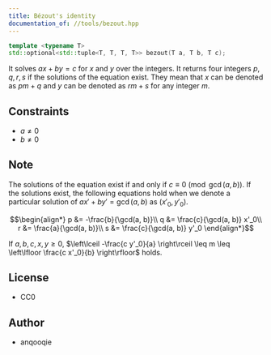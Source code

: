 ```yaml
---
title: Bézout's identity
documentation_of: //tools/bezout.hpp
---
```


```cpp
template <typename T>
std::optional<std::tuple<T, T, T, T>> bezout(T a, T b, T c);
```

It solves $ax + by = c$ for $x$ and $y$ over the integers.
It returns four integers $p, q, r, s$ if the solutions of the equation exist.
They mean that $x$ can be denoted as $pm + q$ and $y$ can be denoted as $rm + s$ for any integer $m$.

## Constraints
- $a \neq 0$
- $b \neq 0$

## Note
The solutions of the equation exist if and only if $c \equiv 0 \pmod{\gcd(a, b)}$.
If the solutions exist, the following equations hold when we denote a particular solution of $a x' + b y' = \gcd(a, b)$ as $(x'_0, y'_0)$.

$$\begin{align*}
p &= -\frac{b}{\gcd(a, b)}\\
q &= \frac{c}{\gcd(a, b)} x'_0\\
r &= \frac{a}{\gcd(a, b)}\\
s &= \frac{c}{\gcd(a, b)} y'_0
\end{align*}$$

If $a, b, c, x, y \geq 0$, $\left\lceil -\frac{c y'_0}{a} \right\rceil \leq m \leq \left\lfloor \frac{c x'_0}{b} \right\rfloor$ holds.

## License
- CC0

## Author
- anqooqie
